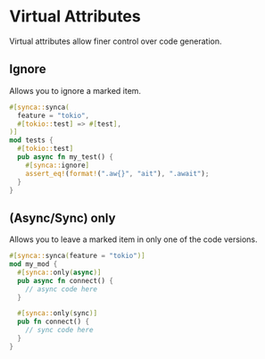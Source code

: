 # Virtual Attributes

Virtual attributes allow finer control over code generation.

## Ignore

Allows you to ignore a marked item.

```rust
#[synca::synca(
  feature = "tokio",
  #[tokio::test] => #[test],
)] 
mod tests {
  #[tokio::test]
  pub async fn my_test() { 
    #[synca::ignore]
    assert_eq!(format!(".aw{}", "ait"), ".await");
  }
}
```

## (Async/Sync) only

Allows you to leave a marked item in only one of the code versions.

```rust
#[synca::synca(feature = "tokio")] 
mod my_mod {
  #[synca::only(async)]
  pub async fn connect() { 
    // async code here
  }

  #[synca::only(sync)]
  pub fn connect() { 
    // sync code here
  }
}
```